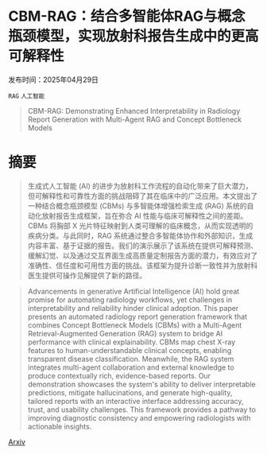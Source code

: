 # CBM-RAG：结合多智能体RAG与概念瓶颈模型，实现放射科报告生成中的更高可解释性

发布时间：2025年04月29日

`RAG` `人工智能`

> CBM-RAG: Demonstrating Enhanced Interpretability in Radiology Report Generation with Multi-Agent RAG and Concept Bottleneck Models

# 摘要

> 生成式人工智能 (AI) 的进步为放射科工作流程的自动化带来了巨大潜力，但可解释性和可靠性方面的挑战阻碍了其在临床中的广泛应用。本文提出了一种结合概念瓶颈模型 (CBMs) 与多智能体增强检索生成 (RAG) 系统的自动化放射报告生成框架，旨在弥合 AI 性能与临床可解释性之间的差距。CBMs 将胸部 X 光片特征映射到人类可理解的临床概念，从而实现透明的疾病分类。与此同时，RAG 系统通过整合多智能体协作和外部知识，生成内容丰富、基于证据的报告。我们的演示展示了该系统在提供可解释预测、缓解幻觉、以及通过交互界面生成高质量定制报告方面的潜力，有效应对了准确性、信任度和可用性方面的挑战。该框架为提升诊断一致性并为放射科医生提供可操作见解提供了新的路径。


> Advancements in generative Artificial Intelligence (AI) hold great promise for automating radiology workflows, yet challenges in interpretability and reliability hinder clinical adoption. This paper presents an automated radiology report generation framework that combines Concept Bottleneck Models (CBMs) with a Multi-Agent Retrieval-Augmented Generation (RAG) system to bridge AI performance with clinical explainability. CBMs map chest X-ray features to human-understandable clinical concepts, enabling transparent disease classification. Meanwhile, the RAG system integrates multi-agent collaboration and external knowledge to produce contextually rich, evidence-based reports. Our demonstration showcases the system's ability to deliver interpretable predictions, mitigate hallucinations, and generate high-quality, tailored reports with an interactive interface addressing accuracy, trust, and usability challenges. This framework provides a pathway to improving diagnostic consistency and empowering radiologists with actionable insights.

[Arxiv](https://arxiv.org/abs/2504.20898)